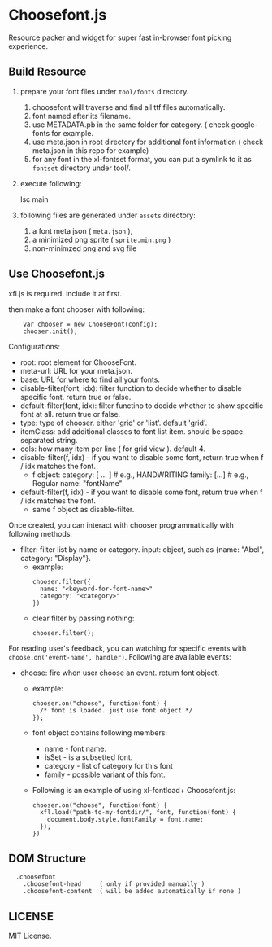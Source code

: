 # Choosefont.js

Resource packer and widget for super fast in-browser font picking experience.


## Build Resource

1. prepare your font files under ```tool/fonts``` directory.
    1. choosefont will traverse and find all ttf files automatically.
    2. font named after its filename.
    3. use METADATA.pb in the same folder for category. ( check google-fonts for example.
    4. use meta.json in root directory for additional font information ( check meta.json in this repo for example)
    5. for any font in the xl-fontset format, you can put a symlink to it as ```fontset``` directory under tool/.
2. execute following:

    lsc main

3. following files are generated under ```assets``` directory:
    1. a font meta json ( ```meta.json``` ),
    2. a minimized png sprite ( ```sprite.min.png``` )
    3. non-minimzed png and svg file


## Use Choosefont.js

xfl.js is required. include it at first.

then make a font chooser with following:

```
    var chooser = new ChooseFont(config);
    chooser.init();
```

Configurations:

 * root: root element for ChooseFont.
 * meta-url: URL for your meta.json.
 * base: URL for where to find all your fonts.
 * disable-filter(font, idx): filter function to decide whether to disable specific font. return true or false.
 * default-filter(font, idx): filter functino to decide whether to show specific font at all. return true or false.
 * type: type of chooser. either 'grid' or 'list'. default 'grid'.
 * itemClass: add additional classes to font list item. should be space separated string.
 * cols: how many item per line ( for grid view ). default 4.
 * disable-filter(f, idx) - if you want to disable some font, return true when f / idx matches the font.
   - f object:
     category: [ ... ] # e.g., HANDWRITING
     family: [...] # e.g., Regular
     name: "fontName"
 * default-filter(f, idx) - if you want to disable some font, return true when f / idx matches the font.
   - same f object as disable-filter.

Once created, you can interact with chooser programmatically with following methods:

 * filter: filter list by name or category. input: object, such as {name: "Abel", category: "Display"}.
   - example:
     ```
     chooser.filter({
       name: "<keyword-for-font-name>"
       category: "<category>"
     })
     ```
   - clear filter by passing nothing:
     ```
     chooser.filter();
     ```

For reading user's feedback, you can watching for specific events with ```choose.on('event-name', handler)```. Following are available events:

 * choose: fire when user choose an event. return font object.
   - example:
     ```
     chooser.on("choose", function(font) {
       /* font is loaded. just use font object */
     });
     ```
   - font object contains following members:
     * name - font name.
     * isSet - is a subsetted font.
     * category - list of category for this font
     * family - possible variant of this font.

   - Following is an example of using xl-fontload+ Choosefont.js:
     ```
     chooser.on("choose", function(font) {
       xfl.load("path-to-my-fontdir/", font, function(font) {
         document.body.style.fontFamily = font.name;
       });
     })
     ```


## DOM Structure

```
  .choosefont
    .choosefont-head     ( only if provided manually )
    .choosefont-content  ( will be added automatically if none )
```


## LICENSE

MIT License.


